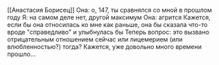 [[Анастасия Борисец]]
Она: о, 147, ты сравнялся со мной в прошлом году
Я: на самом деле нет, другой максимум
Она: агрится
Кажется, если бы она относилась ко мне как раньше, она бы сказала что-то вроде "справедливо" и улыбнулась бы
Теперь вопрос: это вызвано отрицательным отношением сейчас или лицемерием (или влюбленностью?) тогда? Кажется, уже довольно много времени прошло...
